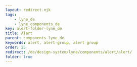 ```yaml
---
layout: redirect.njk
tags: 
    - lyne_de
    - lyne_components_de
key: alert-folder-lyne_de
title: Alert
parent: components-lyne_de
keywords: alert, alert-group, alert group
order: 25
redirect: /de/design-system/lyne/components/alert/alert/
folder: true
---
```

